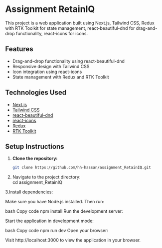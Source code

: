 # Assignment RetainIQ

This project is a web application built using Next.js, Tailwind CSS, Redux with RTK Toolkit for state management, react-beautiful-dnd for drag-and-drop functionality, react-icons for icons.

## Features

- Drag-and-drop functionality using react-beautiful-dnd
- Responsive design with Tailwind CSS
- Icon integration using react-icons
- State management with Redux and RTK Toolkit

## Technologies Used

- [Next.js](https://nextjs.org/)
- [Tailwind CSS](https://tailwindcss.com/)
- [react-beautiful-dnd](https://github.com/atlassian/react-beautiful-dnd)
- [react-icons](https://react-icons.github.io/react-icons/)
- [Redux](https://redux.js.org/)
- [RTK Toolkit](https://redux-toolkit.js.org/)

## Setup Instructions

1. **Clone the repository:**

   ```bash
   git clone https://github.com/hh-hassan/assignment_RetainIQ.git

2. Navigate to the project directory:   
cd assignment_RetainIQ

3.Install dependencies:

Make sure you have Node.js installed. Then run:

bash
Copy code
npm install
Run the development server:

Start the application in development mode:

bash
Copy code
npm run dev
Open your browser:

Visit http://localhost:3000 to view the application in your browser.